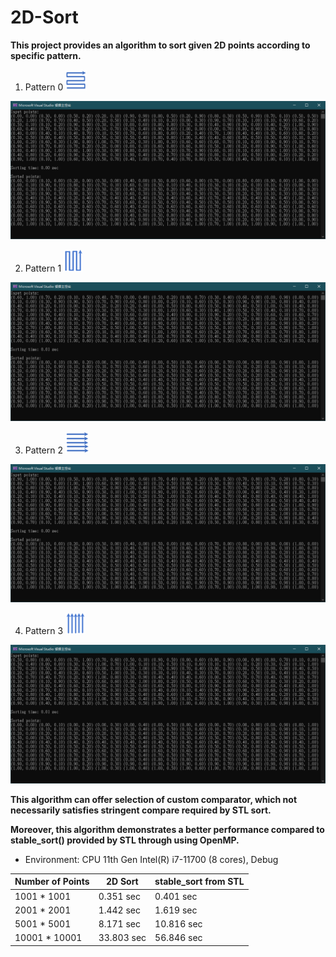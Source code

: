 # 2D-Sort

**This project provides an algorithm to sort given 2D points according to specific pattern.**

1. Pattern 0
![Image](https://github.com/Chen-Si-An/2D-Sort/blob/main/Sort_0.bmp)

![Image](https://github.com/Chen-Si-An/2D-Sort/blob/main/Result_0.bmp)

2. Pattern 1
![Image](https://github.com/Chen-Si-An/2D-Sort/blob/main/Sort_1.bmp)

![Image](https://github.com/Chen-Si-An/2D-Sort/blob/main/Result_1.bmp)

3. Pattern 2
![Image](https://github.com/Chen-Si-An/2D-Sort/blob/main/Sort_2.bmp)

![Image](https://github.com/Chen-Si-An/2D-Sort/blob/main/Result_2.bmp)

4. Pattern 3
![Image](https://github.com/Chen-Si-An/2D-Sort/blob/main/Sort_3.bmp)

![Image](https://github.com/Chen-Si-An/2D-Sort/blob/main/Result_3.bmp)

**This algorithm can offer selection of custom comparator, which not necessarily satisfies stringent compare required by STL sort.**

**Moreover, this algorithm demonstrates a better performance compared to stable_sort() provided by STL through using OpenMP.**

* Environment: CPU 11th Gen Intel(R) i7-11700 (8 cores), Debug

Number of Points |    2D Sort   | stable_sort from STL
---------------- |    -------   | --------------------
  1001 * 1001    |   0.351 sec  |       0.401 sec
  2001 * 2001    |   1.442 sec  |       1.619 sec 
  5001 * 5001    |   8.171 sec  |      10.816 sec  
 10001 * 10001   |  33.803 sec  |      56.846 sec  
